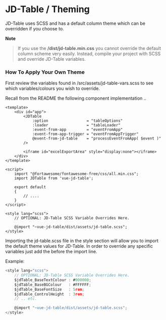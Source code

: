 # JD-Table / Theming

JD-Table uses SCSS and has a default column theme which can be overridden if you choose to. 

**Note**
> If you use the **/dist/jd-table.min.css** you cannot override the default column scheme very easily. Instead, compile your project with SCSS and override JD-Table variables.

### How To Apply Your Own Theme

First review the variables found in /src/assets/jd-table-vars.scss to see which variables/colours you wish to override.

Recall from the README the following component implementation ..

```vue
<template>
    <div id="app">
        <JDTable
            :option                 = "tableOptions"
            :loader                 = "tableLoader"
            :event-from-app         = "eventFromApp"
            :event-from-app-trigger = "eventFromAppTrigger"
            @event-from-jd-table    = "processEventFromApp( $event )"
        />

        <iframe id="excelExportArea" style="display:none"></iframe>
    </div>
</template>

<script>
    import "@fortawesome/fontawesome-free/css/all.min.css";
    import JDTable from 'vue-jd-table';
    
    export default
    {
        // ....
    }
</script>

<style lang="scss">
    // OPTIONAL: JD-Table SCSS Variable Overrides Here.

    @import "~vue-jd-table/dist/assets/jd-table.scss";
</style>
```

Importing the jd-table.scss file in the style section will allow you to import the default theme values for JD-Table. In order to override any specific variables just add the before the import line.

Example:

```javascript
<style lang="scss">
    // OPTIONAL: JD-Table SCSS Variable Overrides Here.
    $jdTable_BaseTextColour : #000000;
    $jdTable_BaseBGColour   : #FFFFFF;
    $jdTable_BaseFontSize   : 5rem;
    $jdTable_ControlHeight  : 3rem;
    // .. etc.

    @import "~vue-jd-table/dist/assets/jd-table.scss";
</style>
```